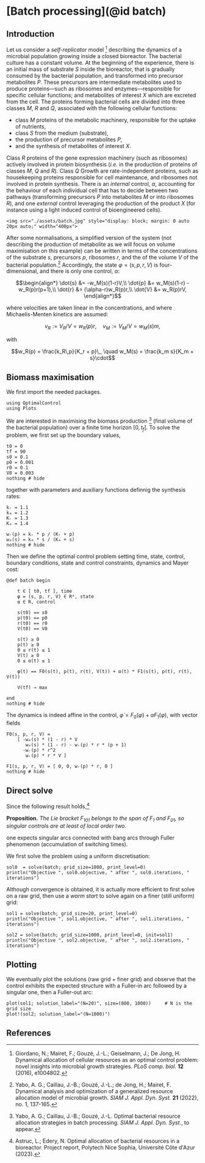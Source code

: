 # [Batch processing](@id batch)

## Introduction

Let us consider a *self-replicator* model [^1] describing the
dynamics of a microbial population growing inside a closed bioreactor. The bacterial
culture has a constant volume. At the beginning of the experience,
there is an initial mass of substrate $S$ inside the bioreactor, that is gradually consumed
by the bacterial population, and transformed into precursor metabolites $P$. These
precursors are intermediate metabolites used to produce proteins—such as ribosomes
and enzymes—responsible for specific cellular functions; and metabolites of interest
$X$ which are excreted from the cell. The proteins forming bacterial cells are divided
into three classes $M$, $R$ and $Q$, associated with the following cellular functions:
- class $M$ proteins of the metabolic machinery, responsible for the uptake of nutrients,
- class $S$ from the medium (substrate),
- the production of precursor metabolites $P$,
- and the synthesis of metabolites of interest $X$.

Class $R$ proteins of the gene expression machinery (such as ribosomes) actively involved in protein biosynthesis (*i.e.* in the production of proteins of classes $M$,
$Q$ and $R$). Class $Q$ Growth are rate-independent proteins, such as housekeeping proteins responsible for cell maintenance, and ribosomes not involved in protein synthesis. There is an *internal* control, $\alpha$, accounting for the behaviour of each individual cell that has to decide between two pathways (transforming precursors $P$ into metabolites $M$ or into ribosomes $R$), and one *external* control leveraging the production of the product $X$ (for instance using a light induced control of bioengineered cells).

```@raw html
<img src="./assets/batch.jpg" style="display: block; margin: 0 auto 20px auto;" width="400px">
```

After some normalisations, a simplified version of the system (not describing the production of metabolite as we will focus on volume maximisation on this example) can be written in terms of the concentrations of the substrate $s$, precursors $p$, ribosomes $r$, and the of the volume $V$ of the bacterial population.[^2] Accordingly, the state $\varphi=(s,p,r,V)$ is four-dimensional, and there is only one control, $\alpha$:

```math
\begin{align*}
  \dot{s} &= -w_M(s)(1-r)V,\\
  \dot{p} &= w_M(s)(1-r) - w_R(p)r(p+1),\\
  \dot{r} &= (\alpha-r)w_R(p)r,\\
  \dot{V} &= w_R(p)rV,
\end{align*}
```

where velocities are taken linear in the concentrations, and where Michaelis-Menten kinetics are assumed:

```math
v_R := V_R/V = w_R(p) r,\quad v_M := V_M/V = w_M(s) m,
```

with

```math
w_R(p) = \frac{k_R\,p}{K_r + p}\,, \quad w_M(s) = \frac{k_m s}{K_m + s}\cdot
```

## Biomass maximisation

We first import the needed packages.

```@example main
using OptimalControl
using Plots
```

We are interested in maximising the biomass production [^3] (final volume of the bacterial population) over a finite time horizon $[0,t_f]$. To solve the problem, we first set up the boundary values,

```@example main
t0 = 0      
tf = 90     
s0 = 0.1
p0 = 0.001
r0 = 0.1
V0 = 0.003
nothing # hide
```

together with parameters and auxiliary functions definnig the synthesis rates:

```@example main
kᵣ = 1.1
kₘ = 1.2
Kᵣ = 1.3
Kₘ = 1.4

wᵣ(p) = kᵣ * p / (Kᵣ + p)
wₘ(s) = kₘ * s / (Kₘ + s)
nothing # hide
```

Then we define the optimal control problem setting time, state, control, boundary conditions, state and control constraints, dynamics and Mayer cost:

```@example main
@def batch begin

    t ∈ [ t0, tf ], time
    φ = (s, p, r, V) ∈ R⁴, state 
    α ∈ R, control

    s(t0) == s0
    p(t0) == p0
    r(t0) == r0
    V(t0) == V0
    
    s(t) ≥ 0
    p(t) ≥ 0
    0 ≤ r(t) ≤ 1
    V(t) ≥ 0
    0 ≤ α(t) ≤ 1

    φ̇(t) == F0(s(t), p(t), r(t), V(t)) + α(t) * F1(s(t), p(t), r(t), V(t))

    V(tf) → max

end
nothing # hide
```

The dynamics is indeed affine in the control, $\dot{\varphi} = F_0(\varphi) + \alpha F_1(\varphi)$, with vector fields

```@example main
F0(s, p, r, V) =
    [ -wₘ(s) * (1 - r) * V
       wₘ(s) * (1 - r) - wᵣ(p) * r * (p + 1)
      -wᵣ(p) * r^2
       wᵣ(p) * r * V ]

F1(s, p, r, V) = [ 0, 0, wᵣ(p) * r, 0 ]
nothing # hide
```

## Direct solve

Since the following result holds,[^4]

**Proposition.** *The Lie bracket $F_{101}$ belongs to the span of $F_1$ and $F_{01}$, so singular controls are at least of local order two.*

one expects singular arcs connected with bang arcs through Fuller phenomenon (accumulation of switching times).

We first solve the problem using a uniform discretisation:

```@example main
sol0  = solve(batch; grid_size=1000, print_level=0)
println("Objective ", sol0.objective, " after ", sol0.iterations, " iterations")
```

Although convergence is obtained, it is actually more efficient to first solve on a raw grid, then use a *warm start* to solve again on a finer (still uniform) grid:

```@example main
sol1 = solve(batch; grid_size=20, print_level=0)
println("Objective ", sol1.objective, " after ", sol1.iterations, " iterations")
```

```@example main
sol2 = solve(batch; grid_size=1000, print_level=0, init=sol1)
println("Objective ", sol2.objective, " after ", sol2.iterations, " iterations")
```

## Plotting

We eventually plot the solutions (raw grid + finer grid) and observe that the control exhibits the expected structure with a Fuller-in arc followed by a singular one, then a Fuller-out arc:

```@example main
plot(sol1; solution_label="(N=20)", size=(800, 1000))     # N is the grid size
plot!(sol2; solution_label="(N=1000)")
```

## References

[^1]:  Giordano, N.; Mairet, F.; Gouzé, J.-L.; Geiselmann, J.; De Jong, H. Dynamical allocation of cellular resources as an optimal control problem: novel insights into microbial growth strategies. *PLoS comp. biol.* **12** (2016), e1004802. 

[^2]: Yabo, A. G.; Caillau, J.-B.; Gouzé, J.-L.; de Jong, H.; Mairet, F. Dynamical analysis and optimization of a generalized resource allocation model of microbial growth. *SIAM J. Appl. Dyn. Syst.* **21** (2022), no. 1, 137-165.

[^3]: Yabo, A. G.; Caillau, J.-B.; Gouzé, J.-L. Optimal bacterial resource allocation strategies in batch processing. *SIAM J. Appl. Dyn. Syst.*, to appear.

[^4]: Astruc, L.; Edery, N. Optimal allocation of bacterial resources in a bioreactor. Project report, Polytech Nice Sophia, Université Côte d'Azur (2023).